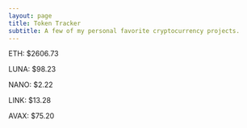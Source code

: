 ```yaml
---
layout: page
title: Token Tracker
subtitle: A few of my personal favorite cryptocurrency projects.
---
```


<!--BEGINCRYPTOINPUT-->
ETH: $2606.73

LUNA: $98.23

NANO: $2.22

LINK: $13.28

AVAX: $75.20

<!--ENDCRYPTOINPUT-->
